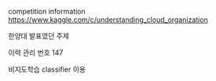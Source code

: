competition information
https://www.kaggle.com/c/understanding_cloud_organization


한양대 발표였던 주제

이력 관리 번호 147 

비지도학습 classifier 이용
